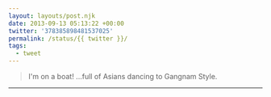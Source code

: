 ```yaml
---
layout: layouts/post.njk
date: 2013-09-13 05:13:22 +00:00
twitter: '378385898481537025'
permalink: /status/{{ twitter }}/
tags: 
  - tweet
---
```


> I'm on a boat! ...full of Asians dancing to Gangnam Style.

---
